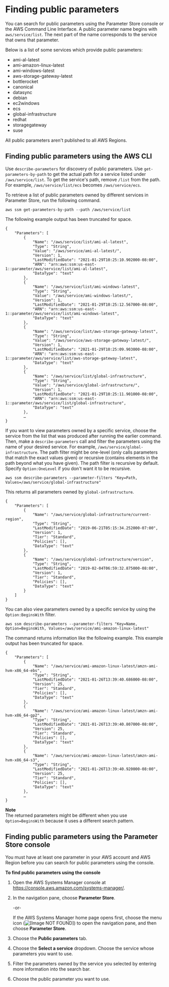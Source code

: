 # Finding public parameters<a name="parameter-store-finding-public-parameters"></a>

You can search for public parameters using the Parameter Store console or the AWS Command Line Interface\. A public parameter name begins with `aws/service/list`\. The next part of the name corresponds to the service that owns that parameter\. 

Below is a list of some services which provide public parameters:
+ ami\-al\-latest 
+ ami\-amazon\-linux\-latest
+ ami\-windows\-latest
+ aws\-storage\-gateway\-latest
+ bottlerocket
+ canonical
+ datasync
+ debian
+ ec2windows
+ ecs
+ global\-infrastructure
+ redhat
+ storagegateway
+ suse

All public parameters aren't published to all AWS Regions\.

## Finding public parameters using the AWS CLI<a name="paramstore-discover-public-cli"></a>

Use `describe-parameters` for discovery of public parameters\. Use `get-parameters-by-path` to get the actual path for a service listed under `/aws/service/list`\. To get the service's path, remove `/list` from the path\. For example, `/aws/service/list/ecs` becomes `/aws/service/ecs`\.

To retrieve a list of public parameters owned by different services in Parameter Store, run the following command\.

```
aws ssm get-parameters-by-path --path /aws/service/list
```

The following example output has been truncated for space\.

```
{
    "Parameters": [
        {
            "Name": "/aws/service/list/ami-al-latest",
            "Type": "String",
            "Value": "/aws/service/ami-al-latest/",
            "Version": 1,
            "LastModifiedDate": "2021-01-29T10:25:10.902000-08:00",
            "ARN": "arn:aws:ssm:us-east-1::parameter/aws/service/list/ami-al-latest",
            "DataType": "text"
        },
        {
            "Name": "/aws/service/list/ami-windows-latest",
            "Type": "String",
            "Value": "/aws/service/ami-windows-latest/",
            "Version": 1,
            "LastModifiedDate": "2021-01-29T10:25:12.567000-08:00",
            "ARN": "arn:aws:ssm:us-east-1::parameter/aws/service/list/ami-windows-latest",
            "DataType": "text"
        },
        {
            "Name": "/aws/service/list/aws-storage-gateway-latest",
            "Type": "String",
            "Value": "/aws/service/aws-storage-gateway-latest/",
            "Version": 1,
            "LastModifiedDate": "2021-01-29T10:25:09.903000-08:00",
            "ARN": "arn:aws:ssm:us-east-1::parameter/aws/service/list/aws-storage-gateway-latest",
            "DataType": "text"
        },
        {
            "Name": "/aws/service/list/global-infrastructure",
            "Type": "String",
            "Value": "/aws/service/global-infrastructure/",
            "Version": 1,
            "LastModifiedDate": "2021-01-29T10:25:11.901000-08:00",
            "ARN": "arn:aws:ssm:us-east-1::parameter/aws/service/list/global-infrastructure",
            "DataType": "text"
        },
        …
}
```

If you want to view parameters owned by a specific service, choose the service from the list that was produced after running the earlier command\. Then, make a `describe-parameters` call and filter the parameters using the name of your desired service\. For example, `/aws/service/global-infrastructure`\. The path filter might be one\-level \(only calls parameters that match the exact values given\) or recursive \(contains elements in the path beyond what you have given\)\. The path filter is recursive by default\. Specify `Option:OneLevel` if you don't want it to be recursive\.

```
aws ssm describe-parameters --parameter-filters "Key=Path, Values=/aws/service/global-infrastructure"
```

 This returns all parameters owned by `global-infrastructure`\. 

```
{
    "Parameters": [
        {
            "Name": "/aws/service/global-infrastructure/current-region",
            "Type": "String",
            "LastModifiedDate": "2019-06-21T05:15:34.252000-07:00",
            "Version": 1,
            "Tier": "Standard",
            "Policies": [],
            "DataType": "text"
        },
        {
            "Name": "/aws/service/global-infrastructure/version",
            "Type": "String",
            "LastModifiedDate": "2019-02-04T06:59:32.875000-08:00",
            "Version": 1,
            "Tier": "Standard",
            "Policies": [],
            "DataType": "text"
        }
    ]
}
```

You can also view parameters owned by a specific service by using the `Option:BeginsWith` filter\.

```
aws ssm describe-parameters --parameter-filters "Key=Name, Option=BeginsWith, Values=/aws/service/ami-amazon-linux-latest"
```

The command returns information like the following example\. This example output has been truncated for space\.

```
{
    "Parameters": [
        {
            "Name": "/aws/service/ami-amazon-linux-latest/amzn-ami-hvm-x86_64-ebs",
            "Type": "String",
            "LastModifiedDate": "2021-01-26T13:39:40.686000-08:00",
            "Version": 25,
            "Tier": "Standard",
            "Policies": [],
            "DataType": "text"
        },
        {
            "Name": "/aws/service/ami-amazon-linux-latest/amzn-ami-hvm-x86_64-gp2",
            "Type": "String",
            "LastModifiedDate": "2021-01-26T13:39:40.807000-08:00",
            "Version": 25,
            "Tier": "Standard",
            "Policies": [],
            "DataType": "text"
        },
        {
            "Name": "/aws/service/ami-amazon-linux-latest/amzn-ami-hvm-x86_64-s3",
            "Type": "String",
            "LastModifiedDate": "2021-01-26T13:39:40.920000-08:00",
            "Version": 25,
            "Tier": "Standard",
            "Policies": [],
            "DataType": "text"
        },
        …
}
```

**Note**  
The returned parameters might be different when you use `Option=BeginsWith` because it uses a different search pattern\.

## Finding public parameters using the Parameter Store console<a name="paramstore-discover-public-console"></a>

You must have at least one parameter in your AWS account and AWS Region before you can search for public parameters using the console\.

**To find public parameters using the console**

1. Open the AWS Systems Manager console at [https://console\.aws\.amazon\.com/systems\-manager/](https://console.aws.amazon.com/systems-manager/)\.

1. In the navigation pane, choose **Parameter Store**\.

   \-or\-

   If the AWS Systems Manager home page opens first, choose the menu icon \(![\[Image NOT FOUND\]](http://docs.aws.amazon.com/systems-manager/latest/userguide/images/menu-icon-small.png)\) to open the navigation pane, and then choose **Parameter Store**\.

1. Choose the **Public parameters** tab\.

1. Choose the **Select a service** dropdown\. Choose the service whose parameters you want to use\.

1. Filter the parameters owned by the service you selected by entering more information into the search bar\.

1. Choose the public parameter you want to use\. 